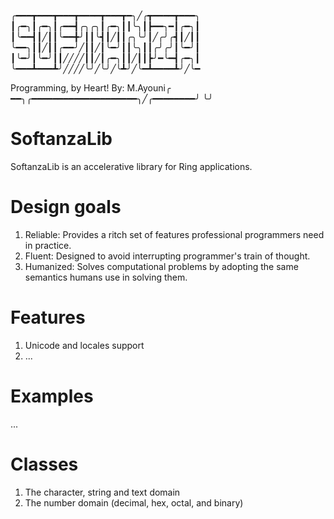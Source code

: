 
╭━━━┳━━━┳━━━┳━━━━┳━━━┳━╮╱╭┳━━━━┳━━━╮
┃╭━╮┃╭━╮┃╭━━┫╭╮╭╮┃╭━╮┃┃╰╮┃┣━━╮━┃╭━╮┃
┃╰━━┫┃╱┃┃╰━━╋╯┃┃╰┫┃╱┃┃╭╮╰╯┃╱╭╯╭┫┃╱┃┃
╰━━╮┃┃╱┃┃╭━━╯╱┃┃╱┃╰━╯┃┃╰╮┃┃╭╯╭╯┃╰━╯┃
┃╰━╯┃╰━╯┃┃╱╱╱╱┃┃╱┃╭━╮┃┃╱┃┃┣╯━╰━┫╭━╮┃
╰━━━┻━━━┻╯╱╱╱╱╰╯╱╰╯╱╰┻╯╱╰━┻━━━━┻╯╱╰━

Programming, by Heart! By: M.Ayouni╭
━━╮╭━━━━━━━━━━━━━━━━━━━━╮╱╭━━━━━━━━╯
  ╰╯
 
# SoftanzaLib

SoftanzaLib is an accelerative library for Ring applications.

# Design goals

1. Reliable: Provides a ritch set of features professional programmers need in practice.
2. Fluent: Designed to avoid interrupting programmer's train of thought.
3. Humanized: Solves computational problems by adopting the same semantics humans use in solving them.

# Features

1. Unicode and locales support
2. ...

# Examples

...

# Classes

1. The character, string and text domain
2. The number domain (decimal, hex, octal, and binary)
